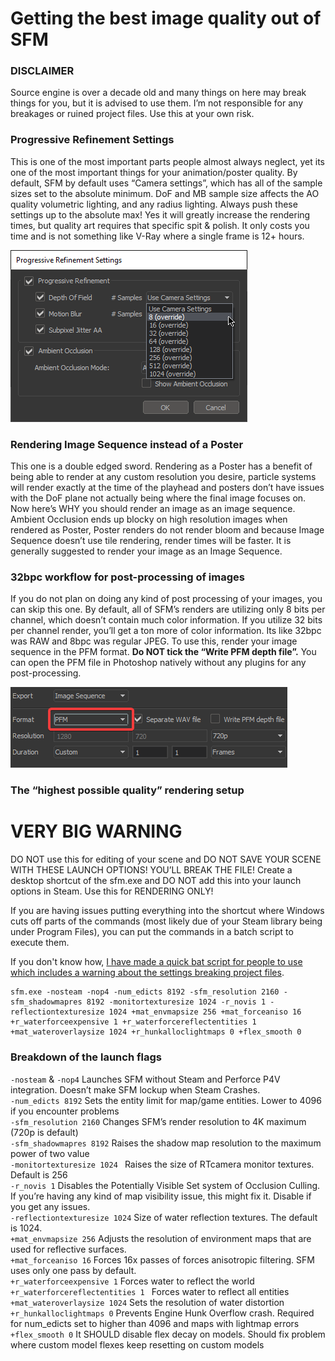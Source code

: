 # Getting the best image quality out of SFM

### DISCLAIMER
Source engine is over a decade old and many things on here may break things for you, but it is advised to use them.
I’m not responsible for any breakages or ruined project files. Use this at your own risk.

### Progressive Refinement Settings
This is one of the most important parts people almost always neglect, yet its one of the
most important things for your animation/poster quality. By default, SFM by default
uses “Camera settings”, which has all of the sample sizes set to the absolute minimum.
DoF and MB sample size affects the AO quality volumetric lighting, and any radius
lighting. Always push these settings up to the absolute max! Yes it will greatly increase
the rendering times, but quality art requires that specific spit & polish. It only costs you
time and is not something like V-Ray where a single frame is 12+ hours.

![](/img/sfm_2019-10-20_03-03-23.png)

### Rendering Image Sequence instead of a Poster
This one is a double edged sword. Rendering as a Poster has a benefit of being able to 
render at any custom resolution you desire, particle systems will render exactly at the time of the playhead and posters don’t have 
issues with the DoF plane not actually being where the final image focuses on. Now here’s WHY you should render an image as an
image sequence. Ambient Occlusion ends up blocky on high resolution images when rendered as Poster, Poster renders do not 
render bloom and because Image Sequence doesn’t use tile rendering, render times will be faster. It is generally suggested to render
your image as an Image Sequence.

### 32bpc workflow for post-processing of images

If you do not plan on doing any kind of post processing of your images, you can 
skip this one. By default, all of SFM’s renders are utilizing only 8 bits per channel,
which doesn’t contain much color information. If you utilize 32 bits per channel
render, you’ll get a ton more of color information. Its like 32bpc was RAW 
and 8bpc was regular JPEG. To use this, render your image sequence in the PFM format. **Do NOT tick the “Write PFM depth file”.**
You can open the PFM file in Photoshop natively without any plugins for any post-processing.

![](/img/sfm_2019-10-20_03-42-05.png)

### The “highest possible quality” rendering setup

# VERY BIG WARNING
DO NOT use this for editing of your scene and DO NOT SAVE YOUR SCENE WITH THESE LAUNCH OPTIONS! YOU’LL BREAK THE FILE!
Create a desktop shortcut of the sfm.exe and DO NOT add this into your launch options in Steam. Use this for RENDERING ONLY!  

If you are having issues putting everything into the shortcut where Windows cuts off parts of the commands (most likely due of your Steam library being under Program Files), you can put the commands in a batch script to execute them.  

If you don't know how, [I have made a quick bat script for people to use which includes a warning about the settings breaking project files](https://github.com/thunderysteak/script-collection/blob/master/sfm-high-quality-render.bat).

```
sfm.exe -nosteam -nop4 -num_edicts 8192 -sfm_resolution 2160 -sfm_shadowmapres 8192 -monitortexturesize 1024 -r_novis 1 -reflectiontexturesize 1024 +mat_envmapsize 256 +mat_forceaniso 16 +r_waterforceexpensive 1 +r_waterforcereflectentities 1 +mat_wateroverlaysize 1024 +r_hunkalloclightmaps 0 +flex_smooth 0
```

### Breakdown of the launch flags

`-nosteam` & `-nop4`
Launches SFM without Steam and Perforce P4V
integration. Doesn’t make SFM lockup when 
Steam Crashes.  
`-num_edicts 8192`
Sets the entity limit for map/game entities.
Lower to 4096 if you encounter problems  
`-sfm_resolution 2160`
Changes SFM’s render resolution
to 4K maximum (720p is default)  
`-sfm_shadowmapres 8192`
Raises the shadow map resolution to the
maximum power of two value   
`-monitortexturesize 1024 `
Raises the size of RTcamera monitor
textures. Default is 256  
`-r_novis 1`
Disables the Potentially Visible Set system of
Occlusion Culling.  If you’re having any kind of
map visibility issue, this might fix it.
Disable if you get any issues.  
`-reflectiontexturesize 1024`
Size of water reflection textures. 
The default is 1024.  
`+mat_envmapsize 256`
Adjusts the resolution of environment
 maps that are used for reflective surfaces.  
 `+mat_forceaniso 16`
Forces 16x passes of forces anisotropic filtering.
SFM uses only one pass by default.  
`+r_waterforceexpensive 1`
Forces water to reflect the world  
`+r_waterforcereflectentities 1 `
Forces water to reflect all entities  
`+mat_wateroverlaysize 1024`
Sets the resolution of water distortion  
`+r_hunkalloclightmaps 0`
Prevents Engine Hunk Overflow crash.
Required for num_edicts set to higher than
4096 and maps with lightmap errors  
`+flex_smooth 0`
It SHOULD disable flex decay on models.
Should fix problem where custom model
flexes keep resetting on 
custom models







